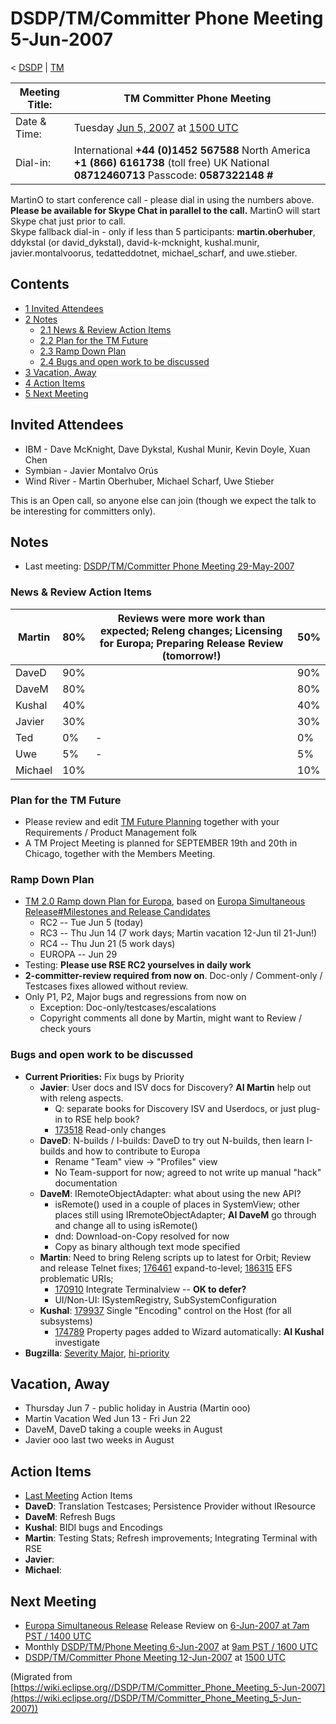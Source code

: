 

DSDP/TM/Committer Phone Meeting 5-Jun-2007
==========================================

< [DSDP](./DSDP "DSDP")‎ | [TM](./DSDP/TM "DSDP/TM")

| Meeting Title: | **TM Committer Phone Meeting** |
| --- | --- |
| Date & Time: | Tuesday [Jun 5, 2007](./index.php?title=Jun_5,_2007&action=edit&redlink=1 "Jun 5, 2007 (page does not exist)") at [1500 UTC](http://www.timeanddate.com/worldclock/meetingdetails.html?year=2007&month=6&day=5&hour=15&min=00&sec=0&p1=224&p2=159&p3=250&p4=136&p5=223&iv=1800) |
| Dial-in: | International **+44 (0)1452 567588**   North America **+1 (866) 6161738** (toll free)   UK National **08712460713**   Passcode: **0587322148 #** |

MartinO to start conference call - please dial in using the numbers above.  
**Please be available for Skype Chat in parallel to the call.** MartinO will start Skype chat just prior to call.  
Skype fallback dial-in - only if less than 5 participants: **martin.oberhuber**, ddykstal (or david\_dykstal), david-k-mcknight, kushal.munir, javier.montalvoorus, tedatteddotnet, michael\_scharf, and uwe.stieber.  

Contents
--------

*   [1 Invited Attendees](#Invited-Attendees)
*   [2 Notes](#Notes)
    *   [2.1 News & Review Action Items](#News-.26-Review-Action-Items)
    *   [2.2 Plan for the TM Future](#Plan-for-the-TM-Future)
    *   [2.3 Ramp Down Plan](#Ramp-Down-Plan)
    *   [2.4 Bugs and open work to be discussed](#Bugs-and-open-work-to-be-discussed)
*   [3 Vacation, Away](#Vacation.2C-Away)
*   [4 Action Items](#Action-Items)
*   [5 Next Meeting](#Next-Meeting)

Invited Attendees
-----------------

*   IBM - Dave McKnight, Dave Dykstal, Kushal Munir, Kevin Doyle, Xuan Chen
*   Symbian - Javier Montalvo Orús
*   Wind River - Martin Oberhuber, Michael Scharf, Uwe Stieber

This is an Open call, so anyone else can join (though we expect the talk to be interesting for committers only).

Notes
-----

*   Last meeting: [DSDP/TM/Committer Phone Meeting 29-May-2007](./DSDP/TM/Committer_Phone_Meeting_29-May-2007 "DSDP/TM/Committer Phone Meeting 29-May-2007")

### News & Review Action Items

| Martin | 80% | Reviews were more work than expected; Releng changes; Licensing for Europa; Preparing Release Review (tomorrow!) | 50% |
| --- | --- | --- | --- |
| DaveD | 90% |  | 90% |
| DaveM | 80% |  | 80% |
| Kushal | 40% |  | 40% |
| Javier | 30% |  | 30% |
| Ted | 0% | - | 0% |
| Uwe | 5% | - | 5% |
| Michael | 10% |  | 10% |

### Plan for the TM Future

*   Please review and edit [TM Future Planning](./TM_Future_Planning "TM Future Planning") together with your Requirements / Product Management folk
*   A TM Project Meeting is planned for SEPTEMBER 19th and 20th in Chicago, together with the Members Meeting.

### Ramp Down Plan

*   [TM 2.0 Ramp down Plan for Europa](./TM_2.0_Ramp_down_Plan_for_Europa "TM 2.0 Ramp down Plan for Europa"), based on [Europa Simultaneous Release#Milestones and Release Candidates](./Europa_Simultaneous_Release#Milestones_and_Release_Candidates "Europa Simultaneous Release")
    *   RC2 -- Tue Jun 5 (today)
    *   RC3 -- Thu Jun 14 (7 work days; Martin vacation 12-Jun til 21-Jun!)
    *   RC4 -- Thu Jun 21 (5 work days)
    *   EUROPA -- Jun 29
*   Testing: **Please use RSE RC2 yourselves in daily work**
*   **2-committer-review required from now on**. Doc-only / Comment-only / Testcases fixes allowed without review.
*   Only P1, P2, Major bugs and regressions from now on
    *   Exception: Doc-only/testcases/escalations
    *   Copyright comments all done by Martin, might want to Review / check yours

### Bugs and open work to be discussed

*   **Current Priorities:** Fix bugs by Priority
    *   **Javier**: User docs and ISV docs for Discovery? **AI Martin** help out with releng aspects.
        *   Q: separate books for Discovery ISV and Userdocs, or just plug-in to RSE help book?
        *   [173518](https://bugs.eclipse.org/bugs/show_bug.cgi?id=173518) Read-only changes
    *   **DaveD**: N-builds / I-builds: DaveD to try out N-builds, then learn I-builds and how to contribute to Europa
        *   Rename "Team" view -> "Profiles" view
        *   No Team-support for now; agreed to not write up manual "hack" documentation
    *   **DaveM**: IRemoteObjectAdapter: what about using the new API?
        *   isRemote() used in a couple of places in SystemView; other places still using IRremoteObjectAdapter; **AI DaveM** go through and change all to using isRemote()
        *   dnd: Download-on-Copy resolved for now
        *   Copy as binary although text mode specified
    *   **Martin**: Need to bring Releng scripts up to latest for Orbit; Review and release Telnet fixes; [176461](https://bugs.eclipse.org/bugs/show_bug.cgi?id=176461) expand-to-level; [186315](https://bugs.eclipse.org/bugs/show_bug.cgi?id=186315) EFS problematic URIs;
        *   [170910](https://bugs.eclipse.org/bugs/show_bug.cgi?id=170910) Integrate Terminalview -- **OK to defer?**
        *   UI/Non-UI: ISystemRegistry, SubSystemConfiguration
    *   **Kushal**: [179937](https://bugs.eclipse.org/bugs/show_bug.cgi?id=179937) Single "Encoding" control on the Host (for all subsystems)
        *   [174789](https://bugs.eclipse.org/bugs/show_bug.cgi?id=174789) Property pages added to Wizard automatically: **AI Kushal** investigate
*   **Bugzilla**: [Severity Major](https://bugs.eclipse.org/bugs/buglist.cgi?query_format=advanced&classification=DSDP&product=Target+Management&bug_status=UNCONFIRMED&bug_status=NEW&bug_status=ASSIGNED&bug_status=REOPENED&bug_severity=blocker&bug_severity=critical&bug_severity=major&cmdtype=doit), [hi-priority](https://bugs.eclipse.org/bugs/buglist.cgi?query_format=advanced&classification=DSDP&product=Target+Management&bug_status=UNCONFIRMED&bug_status=NEW&bug_status=ASSIGNED&bug_status=REOPENED&cmdtype=doit&field0-0-0=priority&type0-0-0=regexp&value0-0-0=P%5B12%5D&field0-0-1=bug_severity&type0-0-1=regexp&value0-0-1=blocker%7Ccritical%7Cmajor)

Vacation, Away
--------------

*   Thursday Jun 7 - public holiday in Austria (Martin ooo)
*   Martin Vacation Wed Jun 13 - Fri Jun 22
*   DaveM, DaveD taking a couple weeks in August
*   Javier ooo last two weeks in August

Action Items
------------

*   [Last Meeting](./DSDP/TM/Committer_Phone_Meeting_29-May-2007#Action_Items "DSDP/TM/Committer Phone Meeting 29-May-2007") Action Items
*   **DaveD**: Translation Testcases; Persistence Provider without IResource
*   **DaveM**: Refresh Bugs
*   **Kushal**: BIDI bugs and Encodings
*   **Martin**: Testing Stats; Refresh improvements; Integrating Terminal with RSE
*   **Javier**:
*   **Michael**:

Next Meeting
------------

*   [Europa Simultaneous Release](./Europa_Simultaneous_Release "Europa Simultaneous Release") Release Review on [6-Jun-2007 at 7am PST / 1400 UTC](http://www.timeanddate.com/worldclock/fixedtime.html?month=6&day=6&year=2007&hour=7&min=0&sec=0&p1=221)
*   Monthly [DSDP/TM/Phone Meeting 6-Jun-2007](./DSDP/TM/Phone_Meeting_6-Jun-2007 "DSDP/TM/Phone Meeting 6-Jun-2007") at [9am PST / 1600 UTC](http://www.timeanddate.com/worldclock/fixedtime.html?month=6&day=6&year=2007&hour=16&min=00&sec=0&p1=0)
*   [DSDP/TM/Committer Phone Meeting 12-Jun-2007](./DSDP/TM/Committer_Phone_Meeting_12-Jun-2007 "DSDP/TM/Committer Phone Meeting 12-Jun-2007") at [1500 UTC](http://www.timeanddate.com/worldclock/meetingdetails.html?year=2007&month=6&day=12&hour=15&min=00&sec=0&p1=224&p2=159&p3=250&p4=136&p5=223&iv=1800)


(Migrated from [https://wiki.eclipse.org//DSDP/TM/Committer_Phone_Meeting_5-Jun-2007](https://wiki.eclipse.org//DSDP/TM/Committer_Phone_Meeting_5-Jun-2007))